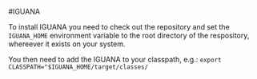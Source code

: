 #IGUANA

To install IGUANA you need to check out the repository and set the `IGUANA_HOME` environment variable to the root directory of the respository, whereever it exists on your system.

You then need to add the IGUANA to your classpath, e.g.: `export CLASSPATH="$IGUANA_HOME/target/classes/`
